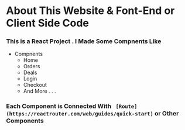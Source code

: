 # About This Website & Font-End or Client Side Code
### This is a React Project . I Made Some Compnents Like


* Compnents
  * Home
  * Orders
  * Deals
  * Login
  * Checkout 
  * And More . . .
### Each Component is Connected With ``` [Route](https://reactrouter.com/web/guides/quick-start)``` or Other Components
